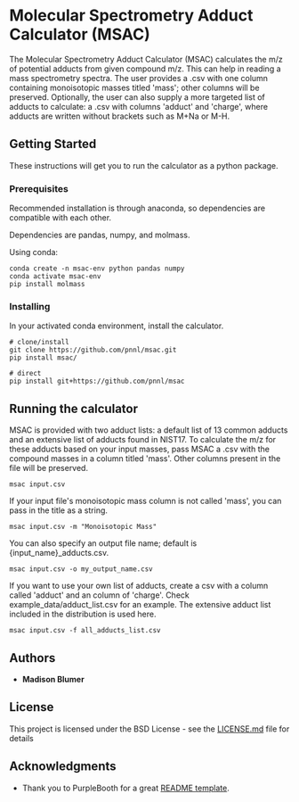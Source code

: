 # Molecular Spectrometry Adduct Calculator (MSAC)

The Molecular Spectrometry Adduct Calculator (MSAC) calculates the m/z of potential adducts from given compound m/z. This can help in reading a mass spectrometry spectra.
The user provides a .csv with one column containing monoisotopic masses titled 'mass'; other columns will be preserved. Optionally, the user can also supply a more targeted list of adducts to calculate: a .csv with columns 'adduct' and 'charge', where adducts are written without brackets such as M+Na or M-H. 

## Getting Started

These instructions will get you to run the calculator as a python package.

### Prerequisites
Recommended installation is through anaconda, so dependencies are compatible with each other.

Dependencies are pandas, numpy, and molmass.


Using conda: 
```
conda create -n msac-env python pandas numpy
conda activate msac-env
pip install molmass
```

### Installing

In your activated conda environment, install the calculator.

```
# clone/install
git clone https://github.com/pnnl/msac.git
pip install msac/

# direct
pip install git+https://github.com/pnnl/msac
```

## Running the calculator

MSAC is provided with two adduct lists: a default list of 13 common adducts and an extensive list of adducts found in NIST17. 
To calculate the m/z for these adducts based on your input masses, pass MSAC a .csv with the compound masses in a column titled 'mass'. Other columns present in the file will be preserved.
```
msac input.csv
```
If your input file's monoisotopic mass column is not called 'mass', you can pass in the title as a string.
```
msac input.csv -m "Monoisotopic Mass"
```
You can also specify an output file name; default is {input_name}_adducts.csv.
```
msac input.csv -o my_output_name.csv
```
If you want to use your own list of adducts, create a csv with a column called 'adduct' and an column of 'charge'. Check example_data/adduct_list.csv for an example.
The extensive adduct list included in the distribution is used here.
```
msac input.csv -f all_adducts_list.csv
```

## Authors

* **Madison Blumer** 

## License

This project is licensed under the BSD License - see the [LICENSE.md](LICENSE.md) file for details

## Acknowledgments

* Thank you to PurpleBooth for a great [README template](https://gist.github.com/PurpleBooth/109311bb0361f32d87a2).
